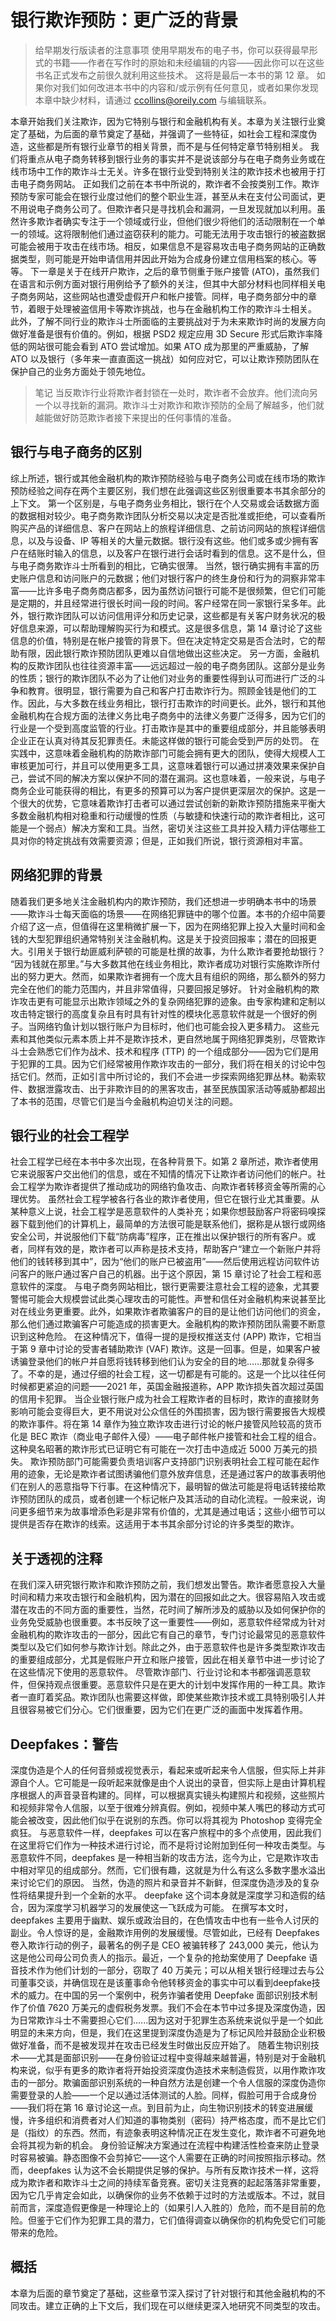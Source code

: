 # 银行欺诈预防：更广泛的背景

> 给早期发行版读者的注意事项
> 使用早期发布的电子书，你可以获得最早形式的书籍——作者在写作时的原始和未经编辑的内容——因此你可以在这些书名正式发布之前很久就利用这些技术。
> 这将是最后一本书的第 12 章。
> 如果你对我们如何改进本书中的内容和/或示例有任何意见，或者如果你发现本章中缺少材料，请通过 ccollins@oreily.com 与编辑联系。

本章开始我们关注欺诈，因为它特别与银行和金融机构有关。本章为关注银行业奠定了基础，为后面的章节奠定了基础，并强调了一些特征，如社会工程和深度伪造，这些都是所有银行业章节的相关背景，而不是与任何特定章节特别相关。
我们将重点从电子商务转移到银行业务的事实并不是说该部分与在电子商务业务或在线市场中工作的欺诈斗士无关。许多在银行业受到特别关注的欺诈技术也被用于打击电子商务网站。
正如我们之前在本书中所说的，欺诈者不会按类别工作。欺诈预防专家可能会在银行业度过他们的整个职业生涯，甚至从未在支付公司面试，更不用说电子商务公司了。但欺诈者只是寻找机会和漏洞，一旦发现就加以利用。虽然许多欺诈者确实专注于一个领域或行业，但他们很少将他们的活动限制在一个单一的领域。这将限制他们通过盗窃获利的能力。可能无法用于攻击银行的被盗数据可能会被用于攻击在线市场。相反，如果信息不是容易攻击电子商务网站的正确数据类型，则可能是开始申请信用并因此开始为合成身份建立信用档案的核心。等等。
下一章是关于在线开户欺诈，之后的章节侧重于账户接管 (ATO)，虽然我们在语言和示例方面对银行用例给予了额外的关注，但其中大部分材料也同样相关电子商务网站，这些网站也遭受虚假开户和帐户接管。同样，电子商务部分中的章节，着眼于处理被盗信用卡等欺诈挑战，也与在金融机构工作的欺诈斗士相关。
此外，了解不同行业的欺诈斗士所面临的主要挑战对于为未来欺诈时尚的发展方向做好准备是很有价值的。例如，根据 PSD2 规定应用 3D Secure 形式后欺诈率降低的网站很可能会看到 ATO 尝试增加。如果 ATO 成为那里的严重威胁，了解 ATO 以及银行（多年来一直直面这一挑战）如何应对它，可以让欺诈预防团队在保护自己的业务方面处于领先地位。

> 笔记
> 当反欺诈行业将欺诈者封锁在一处时，欺诈者不会放弃。他们流向另一个以寻找新的漏洞。欺诈斗士对欺诈和欺诈预防的全局了解越多，他们就越能做好防范欺诈者接下来提出的任何事情的准备。

## 银行与电子商务的区别
综上所述，银行或其他金融机构的欺诈预防经验与电子商务公司或在线市场的欺诈预防经验之间存在两个主要区别，我们想在此强调这些区别很重要本书其余部分的上下文。
第一个区别是，与电子商务业务相比，银行在个人交易或会话数据方面的数据相对较少。电子商务欺诈团队分析交易以决定是否批准或拒绝，可以查看所购买产品的详细信息、客户在网站上的旅程详细信息、之前访问网站的旅程详细信息，以及与设备、IP 等相关的大量元数据。银行没有这些。他们或多或少拥有客户在结账时输入的信息，以及客户在银行进行会话时看到的信息。这不是什么，但与电子商务欺诈斗士所看到的相比，它确实很薄。
当然，银行确实拥有丰富的历史账户信息和访问账户的元数据；他们对银行客户的终生身份和行为的洞察非常丰富——比许多电子商务商店都多，因为虽然访问银行可能不是很频繁，但它们可能是定期的，并且经常进行很长时间一段的时间。客户经常在同一家银行呆多年。此外，银行欺诈团队可以访问信用评分和历史记录，这些都是有关客户财务状况的极好信息来源，可以帮助理解购买行为和模式。这是很多信息，第 14 章讨论了这些信息的价值，特别是在帐户接管的背景下。但在决定特定交易是否合法时，它的帮助有限，因此银行欺诈预防团队更难以自信地做出这些决定。
另一方面，金融机构的反欺诈团队也往往资源丰富——远远超过一般的电子商务团队。这部分是业务的性质；银行的欺诈团队不必为了让他们对业务的重要性得到认可而进行广泛的斗争和教育。很明显，银行需要为自己和客户打击欺诈行为。照顾金钱是他们的工作。因此，与大多数在线业务相比，银行打击欺诈的时间更长。此外，银行和其他金融机构在合规方面的法律义务比电子商务中的法律义务要广泛得多，因为它们的行业是一个受到高度监管的行业。打击欺诈是其中的重要组成部分，并且能够表明企业正在认真对待其反犯罪责任。未能这样做的银行可能会受到严厉的处罚。
在实践中，这意味着金融机构的防欺诈部门可能会拥有更大的团队，使得大规模人工审核更加可行，并且可以使用更多工具，这意味着银行可以通过拼凑效果来保护自己，尝试不同的解决方案以保护不同的潜在漏洞。这也意味着，一般来说，与电子商务企业可能获得的相比，有更多的预算可以为客户提供更深层次的保护。这是一个很大的优势，它意味着欺诈打击者可以通过尝试创新的新欺诈预防措施来平衡大多数金融机构相对稳重和行动缓慢的性质（与敏捷和快速行动的欺诈者相比，这可能是一个弱点）解决方案和工具。当然，密切关注这些工具并投入精力评估哪些工具对你的特定挑战有效需要资源；但是，正如我们所说，银行资源相对丰富。

## 网络犯罪的背景
随着我们更多地关注金融机构内的欺诈预防，我们还想进一步明确本书中的场景——欺诈斗士每天面临的场景——在网络犯罪链中的哪个位置。本书的介绍中简要介绍了这一点，但值得在这里稍微扩展一下，因为在网络犯罪上投入大量时间和金钱的大型犯罪组织通常特别关注金融机构。这是关于投资回报率；潜在的回报更大。引用关于银行劫匪威利萨顿的可能是杜撰的故事，为什么欺诈者要抢劫银行？ “因为钱就在那里。”与大多数其他在线业务相比，欺诈者成功对银行实施欺诈所付出的努力更大。然而，如果欺诈者拥有一个庞大且有组织的网络，那么额外的努力完全在他们的能力范围内，并且非常值得，只要回报足够好。
针对金融机构的欺诈攻击更有可能显示出欺诈领域之外的复杂网络犯罪的迹象。由专家构建和定制以攻击特定银行的高度复杂且有时具有针对性的模块化恶意软件就是一个很好的例子。当网络钓鱼计划以银行账户为目标时，他们也可能会投入更多精力。
这些元素和其他类似元素本质上并不是欺诈技术，更自然地属于网络犯罪类别，尽管欺诈斗士会熟悉它们作为战术、技术和程序 (TTP) 的一个组成部分——因为它们是用于犯罪的工具。因为它们经常被用作欺诈攻击的一部分，我们将在相关的讨论中包括它们。然而，正如引言中所讨论的，我们不会进一步探索网络犯罪丛林。勒索软件、数据泄露攻击、出于非欺诈目的的黑客攻击，甚至民族国家活动等威胁都超出了本书的范围，尽管它们是当今金融机构迫切关注的问题。

## 银行业的社会工程学
社会工程学已经在本书中多次出现，在各种背景下。如第 2 章所述，欺诈者使用它来说服客户交出他们的信息，或在不知情的情况下让欺诈者访问他们的帐户。社会工程学为欺诈者提供了推动成功的网络钓鱼攻击、向欺诈者转移资金等所需的心理优势。
虽然社会工程学被各行各业的欺诈者使用，但它在银行业尤其重要。从某种意义上说，社会工程学是恶意软件的人类补充；如果你想鼓励客户将密码嗅探器下载到他们的计算机上，最简单的方法很可能是联系他们，据称是从银行或网络安全公司，并说服他们下载“防病毒”程序，正在推出以保护银行的所有客户。或者，同样有效的是，欺诈者可以声称是技术支持，帮助客户“建立一个新账户并将他们的钱转移到其中”，因为“他们的账户已被盗用”——然后使用远程访问软件访问客户的账户通过客户自己的机器。出于这个原因，第 15 章讨论了社会工程和恶意软件的深度。
与电子商务网站相比，银行更需要注意社会工程的迹象，尤其要警惕可能会大规模尝试此类心理攻击的可能性。声誉和信任对金融机构来说甚至比对在线业务更重要。此外，如果欺诈者欺骗客户的目的是让他们访问他们的资金，那么他们通过欺骗客户可能造成的损害更大。金融机构的欺诈预防团队需要不断意识到这种危险。
在这种情况下，值得一提的是授权推送支付 (APP) 欺诈，它相当于第 9 章中讨论的受害者辅助欺诈 (VAF) 欺诈。这是一回事。但是，如果客户被诱骗登录他们的帐户并自愿将钱转移到他们认为安全的目的地……那就复杂得多了。不幸的是，通过仔细的社会工程，这一切都是有可能的。这是一个比以往任何时候都更紧迫的问题——2021 年，英国金融报道称，APP 欺诈损失首次超过英国的信用卡犯罪。
当企业银行账户成为社会工程欺诈者的目标时，欺诈的直接财务影响可能会变得巨大，更不用说对公众信任的外围损害，因为银行需要报告大规模的欺诈事件。将在第 14 章作为独立欺诈攻击进行讨论的帐户接管风险较高的货币化是 BEC 欺诈（商业电子邮件入侵）——电子邮件帐户接管和社会工程的组合。这种臭名昭著的欺诈形式已证明它有可能在一次打击中造成近 5000 万美元的损失。
欺诈预防部门可能需要负责培训客户支持部门识别表明社会工程可能在起作用的迹象，无论是欺诈者试图诱骗他们意外放弃信息，还是通过客户的故事表明他们在别人的恶意指导下行事。在这种情况下，最明智的做法可能是将电话转接给欺诈预防团队的成员，或者创建一个标记帐户及其活动的自动化流程。一般来说，询问更多细节来为故事增添色彩是非常有价值的，尤其是通过电话；这些小细节可以提供是否存在欺诈的线索。这适用于本书其余部分讨论的许多类型的欺诈。

## 关于透视的注释
在我们深入研究银行欺诈和欺诈预防之前，我们想发出警告。欺诈者愿意投入大量时间和精力来攻击银行和金融机构，因为潜在的回报如此之大。很容易陷入攻击或潜在攻击的不同方面的重要性，当然，花时间了解所涉及的威胁以及如何保护你的业务免受威胁也很重要。本书反映了这一重要性——例如，恶意软件经常成为针对金融机构的欺诈攻击的一部分，因此它有自己的章节，专门讨论最常见的恶意软件类型以及它们如何参与欺诈计划。除此之外，由于恶意软件也是许多类型欺诈攻击的重要组成部分，尤其是假账户开立和账户接管，因此在相关章节中进一步讨论了在这些情况下使用的恶意软件。
尽管欺诈部门、行业讨论和本书都强调恶意软件，但保持观点很重要。恶意软件只是在更大的计划中发挥作用的一种工具。欺诈者一直盯着奖品。欺诈团队也需要这样做，即使某些欺诈技术或工具特别吸引人并且很容易被它们分心。它们很重要，因为它们在更广泛的画面中发挥着作用。

## Deepfakes：警告
深度伪造是个人的任何音频或视觉表示，看起来或听起来令人信服，但实际上并非源自个人。它可能是一段听起来就像是由个人说出的录音，但实际上是由计算机程序根据人的声音录音构建的。同样，可以根据真实镜头构建照片和视频，这些照片和视频非常令人信服，以至于很难分辨真假。例如，视频中某人嘴巴的移动方式可能会被改变，因此他们似乎在说别的东西。你可以将其视为 Photoshop 变得完全疯狂。
与恶意软件一样，deepfakes 可以在客户旅程中的多个点使用，因此我们在这里将它们作为一种技术进行讨论，而不是将讨论附加到任何一种攻击类型。与恶意软件不同，deepfakes 是一种相当新的攻击方法，迄今为止，它是欺诈攻击中相对罕见的组成部分。然而，它们很有趣，这就是为什么有这么多数字墨水溢出来讨论它们的原因。
当然，伪造的照片和录音并不新鲜，但深度伪造涉及的复杂性将结果提升到一个全新的水平。 deepfake 这个词本身就是深度学习和造假的结合，因为深度学习机器学习的发展使这一飞跃成为可能。
在撰写本文时，deepfakes 主要用于幽默、娱乐或政治目的，在色情攻击中也有一些令人讨厌的副业。令人惊讶的是，金融欺诈用例的发展缓慢。尽管如此，已经有 Deepfakes 卷入欺诈行动的例子，最著名的例子是 CEO 被骗转移了 243,000 美元，他认为这是他公司母公司负责人的指示。最近，一个复杂的抢劫案使用了 Deepfake 语音技术作为他们计划的一部分，窃取了 40 万美元；可以从相关银行经理过去与公司董事交谈，并确信现在是该董事命令他转移资金的事实中可以看到deepfake技术的威力。在中国的另一个案例中，税务诈骗者使用 Deepfake 面部识别技术制作了价值 7620 万美元的虚假税务发票。我们不会在本节中过多提及深度伪造，因为日常欺诈斗士不需要担心它们......因为这对于犯罪生态系统来说似乎是一个如此明显的未来方向，但是，我们在这里提到深度伪造是为了标记风险并鼓励企业积极做好准备，而不是被发现并在攻击已经发生时做出反应开始了。
随着生物识别技术——尤其是面部识别——在身份验证过程中变得越来越普遍，特别是对于金融机构来说，似乎有更多的欺诈者将开始投资深度伪造技术来制造假货，以用作欺诈攻击的一部分。欺骗面部识别系统的一种自然方法是创建一个令人信服的深度伪造你需要登录的人脸——一个足以通过活体测试的人脸。同样，假脸可用于合成身份——我们将在第 16 章讨论这一点。到目前为止，向生物识别技术的转变进展缓慢，许多组织和消费者对人们知道的事物类别（密码）持严格态度，而不是比它们是（指纹）的东西。然而，有迹象表明这种情况正在发生变化，欺诈者不可避免地会将其视为新的机会。
身份验证解决方案通过在流程中构建活性检查来防止登录时容易被骗。静态图像不会剪掉它——这个人需要在正确的时间按照指示移动。然而，deepfakes 认为这不会长期提供足够的保护。与所有反欺诈技术一样，这将成为欺诈者和欺诈斗士之间的持续军备竞赛。密切关注竞赛的起起落落非常重要，因为它几乎肯定会如此，以确保你的业务不依赖于过时的方法或版本。不过，就目前而言，深度造假更像是一种理论上的（如果引人入胜的）危险，而不是目前的危险。但鉴于它们作为犯罪工具的潜力，它们值得调查以确保你的机构免受它们可能带来的危险。

## 概括

本章为后面的章节奠定了基础，这些章节深入探讨了针对银行和其他金融机构的不同攻击。建立正确的上下文后，我们现在可以继续更深入地研究不同类型的攻击。